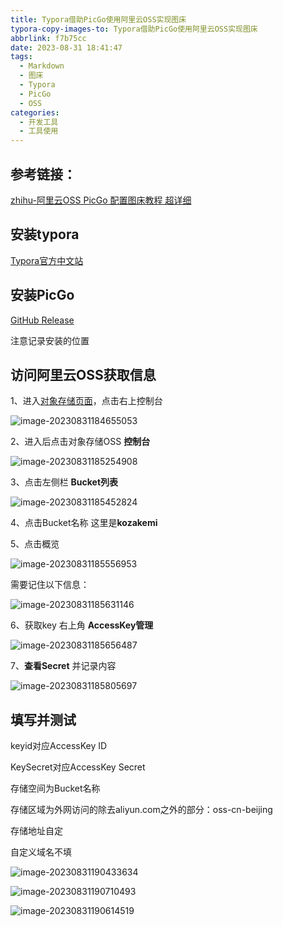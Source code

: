 ```yaml
---
title: Typora借助PicGo使用阿里云OSS实现图床
typora-copy-images-to: Typora借助PicGo使用阿里云OSS实现图床
abbrlink: f7b75cc
date: 2023-08-31 18:41:47
tags:
  - Markdown 
  - 图床
  - Typora
  - PicGo
  - OSS
categories:
  - 开发工具
  - 工具使用
---
```


## 参考链接：

[zhihu-阿里云OSS PicGo 配置图床教程 超详细](https://zhuanlan.zhihu.com/p/104152479)

## 安装typora

[Typora官方中文站](https://typoraio.cn/)

## 安装PicGo

[GitHub Release](https://github.com/Molunerfinn/PicGo/releases)

注意记录安装的位置

## 访问阿里云OSS获取信息

1、进入[对象存储页面](https://cn.aliyun.com/product/oss?from_alibabacloud=)，点击右上控制台

![image-20230831184655053](Typora借助PicGo使用阿里云OSS实现图床/image-20230831184655053.png)

2、进入后点击对象存储OSS **控制台**

![image-20230831185254908](Typora借助PicGo使用阿里云OSS实现图床/image-20230831185254908.png)

3、点击左侧栏 **Bucket列表**

![image-20230831185452824](Typora借助PicGo使用阿里云OSS实现图床/image-20230831185452824.png)

4、点击Bucket名称 这里是**kozakemi**

5、点击概览

![image-20230831185556953](Typora借助PicGo使用阿里云OSS实现图床/image-20230831185556953.png)

需要记住以下信息：

![image-20230831185631146](Typora借助PicGo使用阿里云OSS实现图床/image-20230831185631146.png)

6、获取key 右上角 **AccessKey管理**

![image-20230831185656487](Typora借助PicGo使用阿里云OSS实现图床/image-20230831185656487.png)

7、**查看Secret** 并记录内容

![image-20230831185805697](Typora借助PicGo使用阿里云OSS实现图床/image-20230831185805697.png)



## 填写并测试

keyid对应AccessKey ID

KeySecret对应AccessKey Secret

存储空间为Bucket名称

存储区域为外网访问的除去aliyun.com之外的部分：oss-cn-beijing

存储地址自定

自定义域名不填

![image-20230831190433634](Typora借助PicGo使用阿里云OSS实现图床/image-20230831190433634.png)

![image-20230831190710493](Typora借助PicGo使用阿里云OSS实现图床/image-20230831190710493.png)

![image-20230831190614519](Typora借助PicGo使用阿里云OSS实现图床/image-20230831190614519.png)

